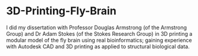 # 3D-Printing-Fly-Brain
I did my dissertation with Professor Douglas Armstrong (of the Armstrong Group) and Dr Adam Stokes (of the Stokes Research Group) in 3D printing a modular model of the fly brain using real bioinformatics; gaining experience with Autodesk CAD and 3D printing as applied to structural biological data.
